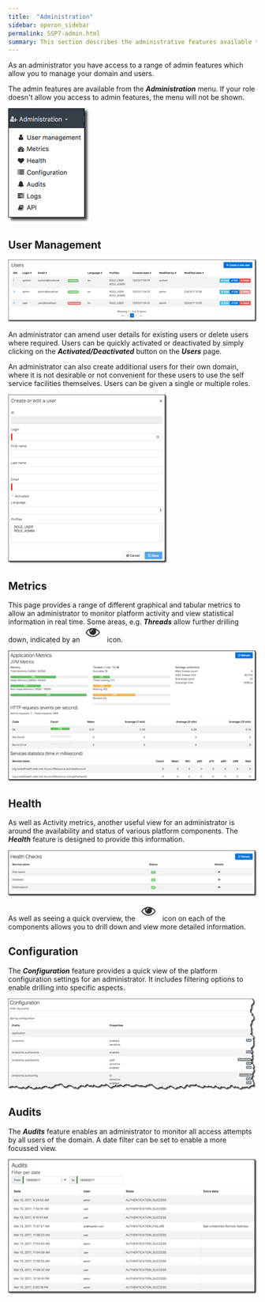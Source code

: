 ```yaml
---
title:  "Administration"
sidebar: operon_sidebar
permalink: SSP7-admin.html
summary: This section describes the administrative features available to admin users of the platform.
---
```


As an administrator you have access to a range of admin features which allow you to manage your domain and users.

The admin features are available from the ***Administration*** menu. If your role doesn't allow you access to admin features, the menu will not be shown.

<img src="\images\self_service_administration_menu.png" alt="Administration menu">

## User Management
<img src="\images\self_service_administration_users.png" alt="User management">

An administrator can amend user details for existing users or delete users where required. Users can be quickly activated or deactivated by simply clicking on the ***Activated/Deactivated*** button on the ***Users*** page.

An administrator can also create additional users for their own domain, where it is not desirable or not convenient for these users to use the self service facilities themselves. Users can be given a single or multiple roles.

<img src="\images\self_service_administration_create_user.png" alt="Create user">


## Metrics
This page provides a range of different graphical and tabular metrics to allow an administrator to monitor platform activity and view statistical information in real time. Some areas, e.g. ***Threads*** allow further drilling down, indicated by an <img src="\images\self_service_administration_drilldown.png"> icon.

<img src="\images\self_service_administration_metrics.png" alt="Metrics">

## Health
As well as Activity metrics, another useful view for an administrator is around the availability and status of various platform components. The ***Health*** feature is designed to provide this information.

<img src="\images\self_service_administration_healthchecks.png" alt="Health">

As well as seeing a quick overview, the <img src="\images\self_service_administration_drilldown.png"> icon on each of the components allows you to drill down and view more detailed information.

## Configuration
The ***Configuration*** feature provides a quick view of the platform configuration settings for an administrator. It includes filtering options to enable drilling into specific aspects.

<img src="\images\self_service_administration_configuration.png" alt="Configuration">

## Audits
The ***Audits*** feature enables an administrator to monitor all access attempts by all users of the domain. A date filter can be set to enable a more focussed view.

<img src="\images\self_service_administration_audits.png" alt="Audits">
